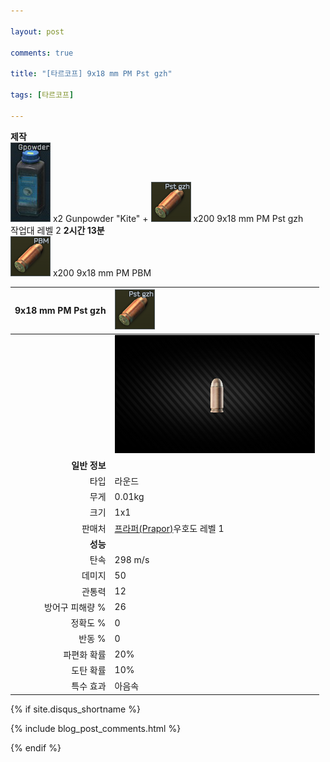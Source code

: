 ```yaml
---

layout: post

comments: true

title: "[타르코프] 9x18 mm PM Pst gzh"

tags: [타르코프]

---
```


**제작**  
![Gunpowder "Kite"](/assets/image/tarkov/material/Gunpowder_Icon.png) x2 Gunpowder "Kite" + ![9x18 mm PM Pst gzh](/assets/image/tarkov/bullet/9x18PSTGZH.png) x200 9x18 mm PM Pst gzh  
작업대 레벨 2 **2시간 13분**  
![9x18 mm PM PBM](/assets/image/tarkov/bullet/9x18PBM.png) x200 9x18 mm PM PBM

|9x18 mm PM Pst gzh|![9x18 mm PM Pst gzh](/assets/image/tarkov/bullet/9x18PSTGZH.png)|
|--:|:--|
||![9x18 mm PM Pst gzh](/assets/image/tarkov/bullet/9x18IMAGE.png)|
|**일반 정보**|
|타입|라운드|
|무게|0.01kg|
|크기|1x1|
|판매처|[프라퍼(Prapor)](https://dndl93.github.io/_posts/2021-02-07-%ED%83%80%EB%A5%B4%EC%BD%94%ED%94%84-%ED%94%84%EB%9D%BC%ED%8D%BC(Prapor)/)우호도 레벨 1|
|**성능**|
|탄속|298 m/s|
|데미지|50|
|관통력|12|
|방어구 피해량 %|26|
|정확도 %|0|
|반동 %|0|
|파편화 확률|20%|
|도탄 확률|10%|
|특수 효과|아음속|

{% if site.disqus_shortname %}

<div class="comments">

  {% include blog_post_comments.html %}

</div>

{% endif %}

<div id="disqus_thread"></div>